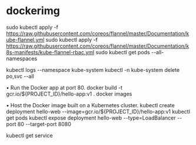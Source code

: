 # dockerimg


sudo kubectl apply -f https://raw.githubusercontent.com/coreos/flannel/master/Documentation/kube-flannel.yml
sudo kubectl apply -f https://raw.githubusercontent.com/coreos/flannel/master/Documentation/k8s-manifests/kube-flannel-rbac.yml
sudo kubectl get pods --all-namespaces

kubectl logs --namespace kube-system 
kubectl -n kube-system  delete po,svc --all


• Run the Docker app at port 80. 
docker build -t gcr.io/${PROJECT_ID}/hello-app:v1 .
docker images




• Host the Docker image built on a Kubernetes cluster. 
kubectl create deployment hello-web --image=gcr.io/${PROJECT_ID}/hello-app:v1
kubectl get pods
kubectl expose deployment hello-web --type=LoadBalancer --port 80 --target-port 8080

kubectl get service


